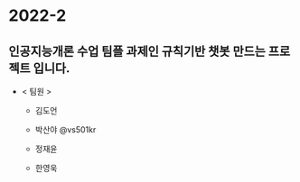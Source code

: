 # 2022-2
## 인공지능개론 수업 팀플 과제인 규칙기반 챗봇 만드는 프로젝트 입니다.

+ < 팀원 >

  + 김도언 

  + 박산야 @vs501kr

  + 정재윤 

  + 한영욱 
